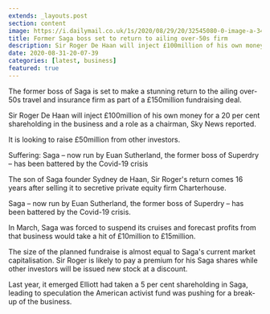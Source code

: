 ```yaml
---
extends: _layouts.post
section: content
image: https://i.dailymail.co.uk/1s/2020/08/29/20/32545080-0-image-a-349_1598730511071.jpg 
title: Former Saga boss set to return to ailing over-50s firm 
description: Sir Roger De Haan will inject £100million of his own money for a 20 per cent shareholding in the business and a role as a chairman, Sky News reported. 
date: 2020-08-31-20-07-39 
categories: [latest, business] 
featured: true 
--- 
```

The former boss of Saga is set to make a stunning return to the ailing over-50s travel and insurance firm as part of a £150million fundraising deal. 

Sir Roger De Haan will inject £100million of his own money for a 20 per cent shareholding in the business and a role as a chairman, Sky News reported.

It is looking to raise £50million from other investors. 

Suffering: Saga – now run by Euan Sutherland, the former boss of Superdry – has been battered by the Covid-19 crisis

The son of Saga founder Sydney de Haan, Sir Roger's return comes 16 years after selling it to secretive private equity firm Charterhouse. 

Saga – now run by Euan Sutherland, the former boss of Superdry – has been battered by the Covid-19 crisis. 

In March, Saga was forced to suspend its cruises and forecast profits from that business would take a hit of £10million to £15million. 

The size of the planned fundraise is almost equal to Saga's current market capitalisation. Sir Roger is likely to pay a premium for his Saga shares while other investors will be issued new stock at a discount. 

Last year, it emerged Elliott had taken a 5 per cent shareholding in Saga, leading to speculation the American activist fund was pushing for a break-up of the business.


